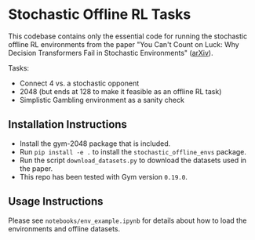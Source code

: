 # Stochastic Offline RL Tasks

This codebase contains only the essential code for running the stochastic offline RL environments from the paper "You Can't Count on Luck: Why Decision Transformers Fail in Stochastic Environments" ([arXiv](https://arxiv.org/abs/2205.15967)).

Tasks:
- Connect 4 vs. a stochastic opponent
- 2048 (but ends at 128 to make it feasible as an offline RL task)
- Simplistic Gambling environment as a sanity check

## Installation Instructions

- Install the gym-2048 package that is included.
- Run `pip install -e .` to install the `stochastic_offline_envs` package.
- Run the script `download_datasets.py` to download the datasets used in the paper.
- This repo has been tested with Gym version `0.19.0`.

## Usage Instructions
Please see `notebooks/env_example.ipynb` for details about how to load the environments and offline datasets.